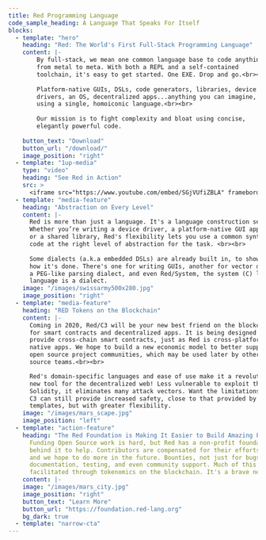 ```yaml
---
title: Red Programming Language
code_sample_heading: A Language That Speaks For Itself
blocks:
  - template: "hero"
    heading: "Red: The World's First Full-Stack Programming Language"
    content: |-
        By full-stack, we mean one common language base to code anything,
        from metal to meta. With both a REPL and a self-contained
        toolchain, it's easy to get started. One EXE. Drop and go.<br><br>
        
        Platform-native GUIs, DSLs, code generators, libraries, device
        drivers, an OS, decentralized apps...anything you can imagine,
        using a single, homoiconic language.<br><br>
        
        Our mission is to fight complexity and bloat using concise,
        elegantly powerful code.
        
    button_text: "Download"
    button_url: "/download/"
    image_position: "right"
  - template: "1up-media"
    type: "video"
    heading: "See Red in Action"
    src: >
      <iframe src="https://www.youtube.com/embed/SGjVUfiZBLA" frameborder="0" allow="autoplay; encrypted-media" allowfullscreen></iframe>
  - template: "media-feature"
    heading: "Abstraction on Every Level"
    content: |-
      Red is more than just a language. It's a language construction set.
      Whether you’re writing a device driver, a platform-native GUI application,
      or a shared library, Red's flexibility lets you use a common syntax to
      code at the right level of abstraction for the task. <br><br>
      
      Some dialects (a.k.a embedded DSLs) are already built in, to show you
      how it's done. There's one for writing GUIs, another for vector drawing,
      a PEG-like parsing dialect, and even Red/System, the system (C) level
      language is a dialect.
    image: "/images/swissarmy500x280.jpg"
    image_position: "right"
  - template: "media-feature"
    heading: "RED Tokens on the Blockchain"
    content: |-
      Coming in 2020, Red/C3 will be your new best friend on the blockchain,
      for smart contracts and decentralized apps. It is being designed to 
      provide cross-chain smart contracts, just as Red is cross-platform for
      native apps. We hope to build a new economic model to better support
      open source project communities, which may be used later by other open
      source teams.<br><br>

      Red's domain-specific languages and ease of use make it a revolutionary
      new tool for the decentralized web! Less vulnerable to exploit than
      Solidity, it eliminates many attack vectors. Want the limitations off?
      C3 can still provide increased safety, close to that provided by
      templates, but with greater flexibility.
    image: "/images/mars_scape.jpg"
    image_position: "left"
  - template: "action-feature"
    heading: "The Red Foundation is Making It Easier to Build Amazing Products."
      Funding Open Source work is hard, but Red has a non-profit foundation
      behind it to help. Contributors are compensated for their efforts today,
      and we hope to do more in the future. Bounties, not just for bugs, but
      documentation, testing, and even community support. Much of this will be
      facilitated through tokenomics on the blockchain. It's a brave new world.
    content: |-
    image: "/images/mars_city.jpg"
    image_position: "right"
    button_text: "Learn More"
    button_url: "https://foundation.red-lang.org"
    bg_dark: true
  - template: "narrow-cta"
---
```

